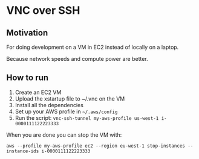 # VNC over SSH

## Motivation

For doing development on a VM in EC2 instead of locally on a laptop.

Because network speeds and compute power are better.

## How to run

1. Create an EC2 VM 
1. Upload the xstartup file to ~/.vnc on the VM
1. Install all the dependencies 
1. Set up your AWS profile in `~/.aws/config`
1. Run the script:
  `vnc-ssh-tunnel my-aws-profile us-west-1 i-0000111122223333`

When you are done you can stop the VM with:

```
aws --profile my-aws-profile ec2 --region eu-west-1 stop-instances --instance-ids i-0000111122223333
```

